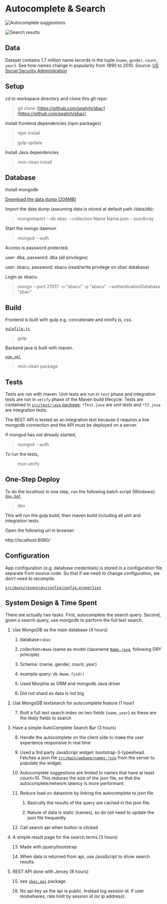 # Autocomplete & Search

![Autocomplete suggestions](https://drive.google.com/uc?id=0B7gBv2Jut0VxdGg3U0ZGcTZTQXc)

![Search results](https://drive.google.com/uc?id=0B7gBv2Jut0VxVElINFNnU29FZms)

## Data

Dataset contains 1.7 million name records in the tuple {`name`, `gender`, `count`, `year`}. See how names change in popularity from 1890 to 2010. Source: [US Social Security Administration](https://www.data.gov/) 

## Setup

cd to workspace directory and clone this git repo:

> git clone [https://github.com/seahrh/sbac](https://github.com/seahrh/sbac)

Install frontend dependencies (npm packages)

> npm install

> gulp update

Install Java dependencies

> mvn clean install

## Database

Install mongodb 

[Download the data dump (206MB)](https://drive.google.com/open?id=0B7gBv2Jut0VxT29uQ0RLb2duNkU)

Import the data dump (assuming data is stored at default path /data/db):

> mongoimport --db sbac --collection Name Name.json --jsonArray

Start the mongo daemon

> mongod --auth

Access is password protected.

user: dba, password: dba (all privileges)

user: sbacu, password: sbacu (read/write privilege on sbac database)

Login as sbacu:

> mongo --port 27017 -u "sbacu" -p "sbacu" --authenticationDatabase "sbac"

## Build

Frontend is built with gulp e.g. concatenate and minify js, css.

[`gulpfile.js`](gulpfile.js)

> gulp 

Backend java is built with maven.

[`pom.xml`](pom.xml)

> mvn clean package

## Tests

Tests are run with maven. Unit tests are run in `test` phase and integration tests are run in `verify` phase of the Maven build lifecycle. Tests are contained in [`src/test/java` package](src/test/java/sbac); `*Test.java` are unit tests and `*IT.java` are integration tests. 

The REST API is tested as an integration test because it requires a live mongodb connection and the API must be deployed on a server.

If mongod has not already started, 

> mongod --auth

To run the tests,

> mvn verify

## One-Step Deploy

To do the localhost in one step, run the following batch script (Windows): [`dev.bat`](dev.bat)

> dev

This will run the gulp build, then maven build including all unit and integration tests.

Open the following url in browser:

http://localhost:8080/

## Configuration

App configuration (e.g. database credentials) is stored in a configuration file separate from source code. So that if we need to change configuration, we don’t need to recompile.

[`src/main/resources/config/config.properties`](src/main/resources/config/config.properties)

## System Design & Time Spent

There are actually two tasks. First, autocomplete the search query. Second, given a search query, use mongodb to perform the full text search.

1. Use MongoDB as the main database (4 hours)

    1. database=`sbac`

    2. collection=`Name` (same as model classname [`Name.java`](src/main/java/sbac/model/Name.java), following DRY principle)

    3. Schema: {name, gender, count, year}

    4. example query: `db.Name.find()`

    5. Used Morphia as ORM and mongodb Java driver

    6. Did not shard as data is not big

2. Use MongoDB textsearch for autocomplete feature (1 hour)

    7. Built a full text search index on two fields {`name`, `year`} as these are the likely fields to search

3. Have a simple AutoComplete Search Bar (3 hours) 

    8. Handle the autocomplete on the client side to make the user experience responsive in real time

    9. Used a 3rd party JavaScript widget: bootstrap-3-typeahead. Fetches a json file [`src/main/webapp/names.json`](src/main/webapp/names.json) from the server to populate the widget.

    10. Autocomplete suggestions are limited to names that have at least count=10. This reduces the size of the json file, so that the autocomplete/network latency is more performant.

    11. Reduce load on datastore by linking the autocomplete to json file

        1. Basically the results of the query are cached in the json file. 

        2. Nature of data is static (names), so do not need to update the json file frequently

    12. Call search api when button is clicked

4. A simple result page for the search terms (3 hours)

    13. Made with jquery/bootstrap

    14. When data is returned from api, use JavaScript to show search results

5. REST API done with Jersey (8 hours)

    15. see [`sbac.api`](src/main/java/sbac/api) package

    16. No api key as the api is public. Instead log session id. If user misbehaves, rate limit by session id (or ip address).

